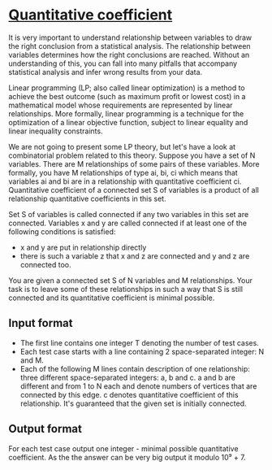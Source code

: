 # [Quantitative coefficient][link]

It is very important to understand relationship between variables to draw the right conclusion from a statistical analysis. The relationship between variables determines how the right conclusions are reached. Without an understanding of this, you can fall into many pitfalls that accompany statistical analysis and infer wrong results from your data.

Linear programming (LP; also called linear optimization) is a method to achieve the best outcome (such as maximum profit or lowest cost) in a mathematical model whose requirements are represented by linear relationships. More formally, linear programming is a technique for the optimization of a linear objective function, subject to linear equality and linear inequality constraints.

We are not going to present some LP theory, but let's have a look at combinatorial problem related to this theory. Suppose you have a set of N variables. There are M relationships of some pairs of these variables. More formally, you have M relationships of type ai, bi, ci which means that variables ai and bi are in a relationship with quantitative coefficient ci. Quantitative coefficient of a connected set S of variables is a product of all relationship quantitative coefficients in this set.

Set S of variables is called connected if any two variables in this set are connected. Variables x and y are called connected if at least one of the following conditions is satisfied:

- x and y are put in relationship directly
- there is such a variable z that x and z are connected and y and z are connected too.

You are given a connected set S of N variables and M relationships. Your task is to leave some of these relationships in such a way that S is still connected and its quantitative coefficient is minimal possible.

## Input format

- The first line contains one integer T denoting the number of test cases.
- Each test case starts with a line containing 2 space-separated integer: N and M.
- Each of the following M lines contain description of one relationship: three different space-separated integers: a, b and c. a and b are different and from 1 to N each and denote numbers of vertices that are connected by this edge. c denotes quantitative coefficient of this relationship. It's guaranteed that the given set is initially connected.

## Output format

For each test case output one integer - minimal possible quantitative coefficient. As the the answer can be very big output it modulo 10⁹ + 7.

[link]: https://www.hackerearth.com/practice/algorithms/graphs/minimum-spanning-tree/practice-problems/algorithm/quantitative-coefficient/
